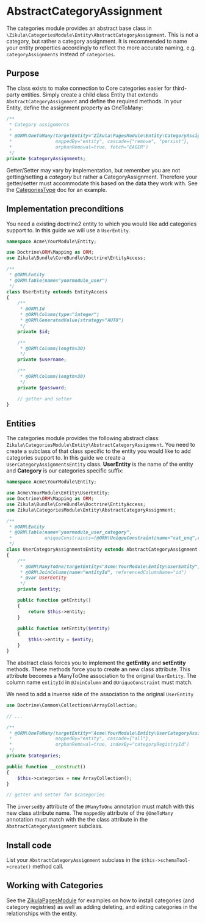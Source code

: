 # AbstractCategoryAssignment

The categories module provides an abstract base class in `\Zikula\CategoriesModule\Entity\AbstractCategoryAssignment`. This
is not a category, but rather a category assignment. It is recommended to name your entity properties accordingly to reflect
the more accurate naming, e.g. `categoryAssignments` instead of `categories`.

## Purpose

The class exists to make connection to Core categories easier for third-party entities. Simply create a child class
Entity that extends `AbstractCategoryAssignment` and define the required methods. In your Entity, define the assignment
property as OneToMany:

```php
/**
 * Category assignments
 *
 * @ORM\OneToMany(targetEntity="Zikula\PagesModule\Entity\CategoryAssignmentEntity",
 *                mappedBy="entity", cascade={"remove", "persist"},
 *                orphanRemoval=true, fetch="EAGER")
 */
private $categoryAssignments;
```

Getter/Setter may vary by implementation, but remember you are not getting/setting a *category* but rather a 
CategoryAssignment. Therefore your getter/setter must accommodate this based on the data they work with. See the 
[CategoriesType](CategoriesType.md) doc for an example.

## Implementation preconditions

You need a existing doctrine2 entity to which you would like add categories support to.
In this guide we will use a `UserEntity`.

```php
namespace Acme\YourModule\Entity;

use Doctrine\ORM\Mapping as ORM;
use Zikula\Bundle\CoreBundle\Doctrine\EntityAccess;

/**
 * @ORM\Entity
 * @ORM\Table(name="yourmodule_user")
 */
class UserEntity extends EntityAccess
{
    /**
     * @ORM\Id
     * @ORM\Column(type="integer")
     * @ORM\GeneratedValue(strategy="AUTO")
     */
    private $id;

    /**
     * @ORM\Column(length=30)
     */
    private $username;

    /**
     * @ORM\Column(length=30)
     */
    private $password;

    // getter and setter
}
```

## Entities

The categories module provides the following abstract class: `Zikula\CategoriesModule\Entity\AbstractCategoryAssignment`.
You need to create a subclass of that class specific to the entity you would like
to add categories support to. In this guide we create a `UserCategoryAssignmentsEntity` class.
**UserEntity** is the name of the entity and **Category** is our categories specific suffix:

```php
namespace Acme\YourModule\Entity;

use Acme\YourModule\Entity\UserEntity;
use Doctrine\ORM\Mapping as ORM;
use Zikula\Bundle\CoreBundle\Doctrine\EntityAccess;
use Zikula\CategoriesModule\Entity\AbstractCategoryAssignment;

/**
 * @ORM\Entity
 * @ORM\Table(name="yourmodule_user_category",
 *            uniqueConstraints={@ORM\UniqueConstraint(name="cat_unq",columns={"registryId", "categoryId", "entityId"})})
 */
class UserCategoryAssignmentsEntity extends AbstractCategoryAssignment
{
    /**
     * @ORM\ManyToOne(targetEntity="Acme\YourModule\Entity\UserEntity", inversedBy="categories")
     * @ORM\JoinColumn(name="entityId", referencedColumnName="id")
     * @var UserEntity
     */
    private $entity;

    public function getEntity()
    {
        return $this->entity;
    }

    public function setEntity($entity)
    {
        $this->entity = $entity;
    }
}
```

The abstract class forces you to implement the **getEntity** and **setEntity** methods.
These methods force you to create an new class attribute. 
This attribute becomes a ManyToOne association to the original `UserEntity`. 
The column name `entityId` in `@JoinColumn` and `@UniqueConstraint` must match.

We need to add a inverse side of the association to the original `UserEntity`

```php
use Doctrine\Common\Collections\ArrayCollection;

// ...

/**
 * @ORM\OneToMany(targetEntity="Acme\YourModule\Entity\UserCategoryAssignmentsEntity", 
 *                mappedBy="entity", cascade={"all"}, 
 *                orphanRemoval=true, indexBy="categoryRegistryId")
 */
private $categories;

public function __construct()
{
    $this->categories = new ArrayCollection();
}

// getter and setter for $categories
```

The `inversedBy` attribute of the `@ManyToOne` annotation must match with this new class attribute name.
The `mappedBy` attribute of the `@OneToMany` annotation must match with the the class attribute in 
the `AbstractCategoryAssignment` subclass.

## Install code

List your `AbstractCategoryAssignment` subclass in the `$this->schemaTool->create()` method call.

## Working with Categories

See the [ZikulaPagesModule](https://github.com/zikula-modules/pages) for examples on how to install categories (and category registries) as well as adding
deleting, and editing categories in the relationships with the entity.
